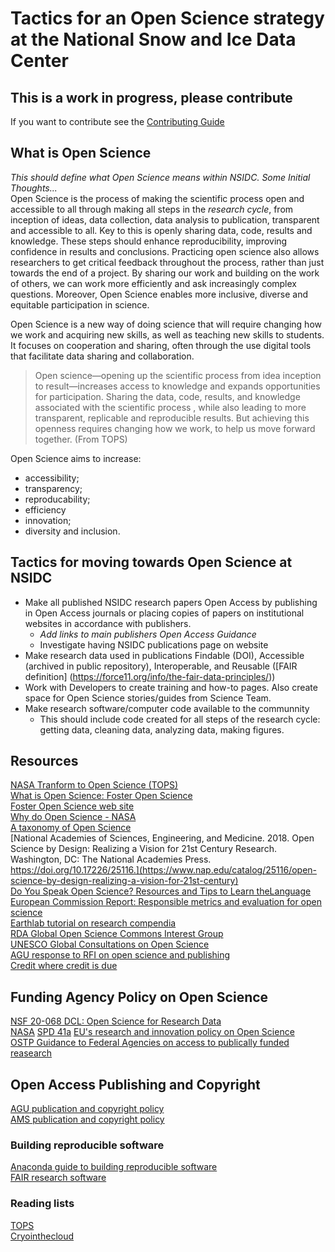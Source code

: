 # Tactics for an Open Science strategy at the National Snow and Ice Data Center

## This is a work in progress, please contribute
If you want to contribute see the [Contributing Guide](contributor_guide.md)
## What is Open Science
_This should define what Open Science means within NSIDC.  Some Initial Thoughts..._  
Open Science is the process of making the scientific process open and accessible to all through making all steps in the _research cycle_, from inception of ideas, data collection, data analysis to publication, transparent and accessible to all.  Key to this is openly sharing data, code, results and knowledge.  These steps should enhance reproducibility, improving confidence in results and conclusions.  Practicing open science also allows researchers to get critical feedback throughout the process, rather than just towards the end of a project. By sharing our work and building on the work of others, we can work more efficiently and ask increasingly complex questions.  Moreover, Open Science enables more inclusive, diverse and equitable participation in science.

Open Science is a new way of doing science that will require changing how we work and acquiring new skills, as well as teaching new skills to students.  It focuses on cooperation and sharing, often through the use digital tools that facilitate data sharing and collaboration.  

>Open science—opening up the scientific process from idea inception to result—increases access to knowledge and expands opportunities for participation. Sharing the data, code, results, and knowledge associated with the scientific process , while also leading to more transparent, replicable and reproducible results. But achieving this openness requires changing how we work, to help us move forward together.
(From TOPS)

Open Science aims to increase:
- accessibility;
- transparency;
- reproducability;
- efficiency
- innovation;
- diversity and inclusion.

## Tactics for moving towards Open Science at NSIDC
- Make all published NSIDC research papers Open Access by publishing in Open Access journals or placing copies of papers on institutional websites in accordance with publishers.  
  - _Add links to main publishers Open Access Guidance_  
  - Investigate having NSIDC publications page on website
- Make research data used in publications Findable (DOI), Accessible (archived in public repository), Interoperable, and Reusable ([FAIR definition]
(https://force11.org/info/the-fair-data-principles/))  
- Work with Developers to create training and how-to pages.  Also create space for Open Science stories/guides from Science Team.
- Make research software/computer code available to the communnity
  - This should include code created for all steps of the research cycle: getting data, cleaning data, analyzing data, making figures.
  
## Resources
[NASA Tranform to Open Science (TOPS)](https://science.nasa.gov/open-science/transform-to-open-science)  
[What is Open Science: Foster Open Science](https://www.fosteropenscience.eu/content/what-open-science-introduction)  
[Foster Open Science web site](https://www.fosteropenscience.eu/)  
[Why do Open Science - NASA](https://science.nasa.gov/open-science/why-do-open-science)  
[A taxonomy of Open Science](https://figshare.com/articles/figure/Open_Science_Taxonomy/1508606/3)  
[National Academies of Sciences, Engineering, and Medicine. 2018. Open Science by Design: Realizing a Vision for 21st Century Research. Washington, DC: The National Academies Press. https://doi.org/10.17226/25116.](https://www.nap.edu/catalog/25116/open-science-by-design-realizing-a-vision-for-21st-century)  
[Do You Speak Open Science? Resources and Tips to Learn theLanguage](https://doi.org/10.7287/peerj.preprints.2689v1)  
[European Commission Report: Responsible metrics and evaluation for open science](https://openaccess.leidenuniv.nl/bitstream/handle/1887/58254/report.pdf)  
[Earthlab tutorial on research compendia](https://mbjoseph.github.io/intro-research-compendia/#1)  
[RDA Global Open Science Commons Interest Group](https://www.rd-alliance.org/groups/global-open-research-commons-ig)  
[UNESCO Global Consultations on Open Science](https://en.unesco.org/science-sustainable-future/open-science/consultation)  
[AGU response to RFI on open science and publishing](https://www.agu.org/-/media/Files/Share-and-Advocate-for-Science/Letters/2020-Letters/AGU_OSTP_RFI_Open_Access_Response_final.pdf)   
[Credit where credit is due](https://eos.org/opinions/credit-where-credit-is-due)

## Funding Agency Policy on Open Science
[NSF 20-068 DCL: Open Science for Research Data](https://www.nsf.gov/pubs/2020/nsf20068/nsf20068.jsp)  
[NASA](https://www.earthdata.nasa.gov/esds/open-science)
[SPD 41a](https://science.nasa.gov/science-red/s3fs-public/atoms/files/SMD-information-policy-SPD-41a.pdf)
[EU's research and innovation policy on Open Science](https://ec.europa.eu/research/openscience/)  
[OSTP Guidance to Federal Agencies on access to publically funded reasearch](https://www.whitehouse.gov/ostp/news-updates/2022/08/25/ostp-issues-guidance-to-make-federally-funded-research-freely-available-without-delay/)

## Open Access Publishing and Copyright
[AGU publication and copyright policy](https://www.agu.org/Publish-with-AGU/Publish/Author-Resources/Policies/Permission-policy)  
[AMS publication and copyright policy](https://www.ametsoc.org/ams/index.cfm/publications/ethical-guidelines-and-ams-policies/ams-copyright-policy/)  

### Building reproducible software
[Anaconda guide to building reproducible software](https://www.anaconda.com/blog/8-levels-of-reproducibility?utm_source=employee_advocacy&utm_medium=everyonesocial&utm_campaign=47705291-5dbc-48bb-be09-591561c39a30&es_id=86085a5408)  
[FAIR research software](https://www.rd-alliance.org/groups/fair-research-software-fair4rs-wg)  

### Reading lists
[TOPS](https://github.com/nasa/Transform-to-Open-Science/blob/main/Open_Science_Cookbook/reading_list.md)  
[Cryointhecloud](https://book.cryointhecloud.com/reference/open_science.html)  
